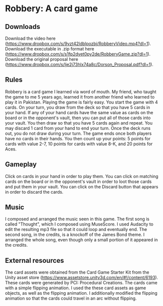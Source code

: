 # Robbery: A card game

## Downloads
Download the video here (https://www.dropbox.com/s/9vzt42ldblpozbj/RobberyVideo.mp4?dl=1). Download the executable in .zip format here (https://www.dropbox.com/s/s1fp2dyet0py2de/RobberyGame.zip?dl=1). Download the original proposal here (https://www.dropbox.com/s/lje2j73hlx74a8c/Dorson_Proposal.pdf?dl=1).

## Rules
Robbery is a card game I learned via word of mouth. My friend, who taught the game to me 5 years ago, learned it from another friend who learned to play it in Pakistan. Playing the game is fairly easy. You start the game with 4 cards. On your turn, you draw from the deck so that you have 5 cards in your hand. If any of your hand cards have the same value as cards on the board or in the opponent's vault, then you can put all of those cards into your vault. You then draw so that you have 5 cards again and repeat. You may discard 1 card from your hand to end your turn. Once the deck runs out, you do not draw during your turn. The game ends once both players have no cards in their hands. You then count up your points: 5 points for cards with value 2-7, 10 points for cards with value 8-K, and 20 points for Aces.

## Gameplay
Click on cards in your hand in order to play them. You can click on matching cards on the board or in the opponent's vault in order to loot those cards and put them in your vault. You can click on the Discard button that appears in order to discard the cards.

## Music
I composed and arranged the music seen in this game. The first song is called "Thought", which I composed using MuseScore. I used Audacity to edit the resulting mp3 file so that it could loop and eventually end. The second song, in the credits, is a knockoff of the James Bond theme. I arranged the whole song, even though only a small portion of it appeared in the credits.

## External resources
The card assets were obtained from the Card Game Starter Kit from the Unity asset store (https://www.assetstore.unity3d.com/en/#!/content/6193). These cards were generated by PCI: Procedural Creations. The cards came with a simple flipping animation. I used the these card assets as game objects, as well as the flipping animation. I additionally modified the flipping animation so that the cards could travel in an arc without flipping.
